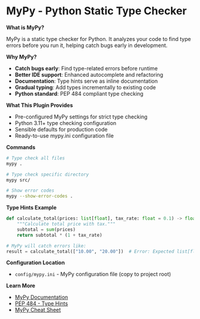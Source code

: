 # MyPy - Python Static Type Checker

**What is MyPy?**

MyPy is a static type checker for Python. It analyzes your code to find type errors before you run it, helping catch bugs early in development.

**Why MyPy?**

- **Catch bugs early**: Find type-related errors before runtime
- **Better IDE support**: Enhanced autocomplete and refactoring
- **Documentation**: Type hints serve as inline documentation
- **Gradual typing**: Add types incrementally to existing code
- **Python standard**: PEP 484 compliant type checking

**What This Plugin Provides**

- Pre-configured MyPy settings for strict type checking
- Python 3.11+ type checking configuration
- Sensible defaults for production code
- Ready-to-use mypy.ini configuration file

**Commands**

```bash
# Type check all files
mypy .

# Type check specific directory
mypy src/

# Show error codes
mypy --show-error-codes .
```

**Type Hints Example**

```python
def calculate_total(prices: list[float], tax_rate: float = 0.1) -> float:
    """Calculate total price with tax."""
    subtotal = sum(prices)
    return subtotal * (1 + tax_rate)

# MyPy will catch errors like:
result = calculate_total(["10.00", "20.00"])  # Error: Expected list[float], got list[str]
```

**Configuration Location**

- `config/mypy.ini` - MyPy configuration file (copy to project root)

**Learn More**

- [MyPy Documentation](https://mypy.readthedocs.io/)
- [PEP 484 - Type Hints](https://www.python.org/dev/peps/pep-0484/)
- [MyPy Cheat Sheet](https://mypy.readthedocs.io/en/stable/cheat_sheet_py3.html)
